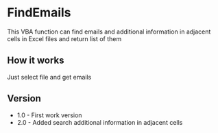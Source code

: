 # FindEmails
This VBA function can find emails and additional information in adjacent cells in Excel files and return list of them

## How it works
Just select file and get emails

## Version
* 1.0 - First work version
* 2.0 - Added search additional information in adjacent cells


